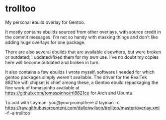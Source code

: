 # trolltoo
My personal ebuild overlay for Gentoo.

It mostly contains ebuilds sourced from other overlays, with source credit in the commit messages. I'm not so handy with masking things and don't like adding huge overlays for one package.

There are also several ebuilds that are available elsewhere, but were broken or outdated; I updated/fixed them for my own use. I've no doubt my copies here will become outdated and broken in turn.

It also contains a few ebuilds I wrote myself, software I needed for which gentoo packages simply weren't available. The driver for the RealTek 8821ce wifi chipset is chief among these, a Gentoo ebuild repackaging the fine work of tomaspinho available at https://github.com/tomaspinho/rtl8821ce for Arch and Ubuntu.

To add with Layman:
you@yourprompthere # layman -o https://raw.githubusercontent.com/dallenwilson/trolltoo/master/overlay.xml -f -a trolltoo
